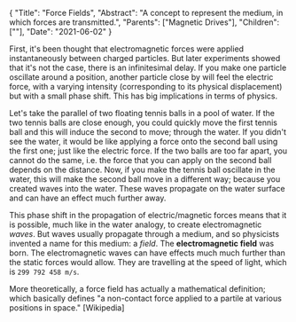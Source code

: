 {
"Title": "Force Fields",
"Abstract": "A concept to represent the medium, in which forces are transmitted.", 
"Parents": ["Magnetic Drives"], 
"Children": [""], 
"Date": "2021-06-02" 
}

First, it's been thought that electromagnetic forces were applied instantaneously between charged particles. But later experiments showed that it's not the case, there is an infinitesimal delay. If you make one particle oscillate around a position, another particle close by will feel the electric force, with a varying intensity (corresponding to its physical displacement) but with a small phase shift. This has big implications in terms of physics. 

Let's take the parallel of two floating tennis balls in a pool of water. If the two tennis balls are close enough, you could quickly move the first tennis ball and this will induce the second to move; through the water. If you didn't see the water, it would be like applying a force onto the second ball using the first one; just like the electric force. If the two balls are too far apart, you cannot do the same, i.e. the force that you can apply on the second ball depends on the distance. Now, if you make the tennis ball oscillate in the water, this will make the second ball move in a different way; because you created waves into the water. These waves propagate on the water surface and can have an effect much further away.

This phase shift in the propagation of electric/magnetic forces means that it is possible, much like in the water analogy, to create electromagnetic _waves_. But waves usually propagate through a medium, and so physicists invented a name for this medium: a _field_. The **electromagnetic field** was born. The electromagnetic waves can have effects much much further than the static forces would allow. They are travelling at the speed of light, which is `299 792 458 m/s`.

More theoretically, a force field has actually a mathematical definition; which basically defines "a non-contact force applied to a partile at various positions in space." [Wikipedia]


